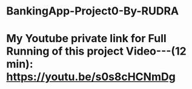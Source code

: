# BankingApp-Project0-By-RUDRA
# My Youtube private link for Full Running of this project Video---(12 min): https://youtu.be/s0s8cHCNmDg
